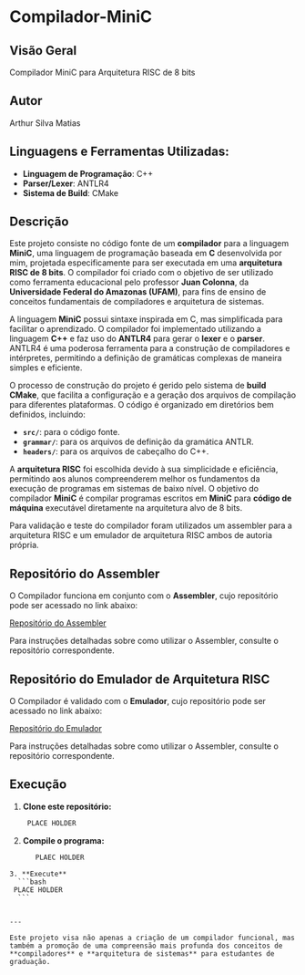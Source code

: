 # Compilador-MiniC

## Visão Geral

Compilador MiniC para Arquitetura RISC de 8 bits

## Autor

Arthur Silva Matias

## Linguagens e Ferramentas Utilizadas:
- **Linguagem de Programação**: C++
- **Parser/Lexer**: ANTLR4
- **Sistema de Build**: CMake


## Descrição

Este projeto consiste no código fonte de um **compilador** para a linguagem **MiniC**, uma linguagem de programação baseada em **C** desenvolvida por mim, projetada especificamente para ser executada em uma **arquitetura RISC de 8 bits**. O compilador foi criado com o objetivo de ser utilizado como ferramenta educacional pelo professor **Juan Colonna**, da **Universidade Federal do Amazonas (UFAM)**, para fins de ensino de conceitos fundamentais de compiladores e arquitetura de sistemas.

A linguagem **MiniC** possui sintaxe inspirada em C, mas simplificada para facilitar o aprendizado. O compilador foi implementado utilizando a linguagem **C++** e faz uso do **ANTLR4** para gerar o **lexer** e o **parser**. ANTLR4 é uma poderosa ferramenta para a construção de compiladores e intérpretes, permitindo a definição de gramáticas complexas de maneira simples e eficiente.

O processo de construção do projeto é gerido pelo sistema de **build CMake**, que facilita a configuração e a geração dos arquivos de compilação para diferentes plataformas. O código é organizado em diretórios bem definidos, incluindo:
- **`src/`**: para o código fonte.
- **`grammar/`**: para os arquivos de definição da gramática ANTLR.
- **`headers/`**: para os arquivos de cabeçalho do C++.

A **arquitetura RISC** foi escolhida devido à sua simplicidade e eficiência, permitindo aos alunos compreenderem melhor os fundamentos da execução de programas em sistemas de baixo nível. O objetivo do compilador **MiniC** é compilar programas escritos em **MiniC** para **código de máquina** executável diretamente na arquitetura alvo de 8 bits.

Para validação e teste do compilador foram utilizados um assembler para a arquitetura RISC e um emulador de arquitetura RISC ambos de autoria própria.

## Repositório do Assembler

O Compilador funciona em conjunto com o **Assembler**, cujo repositório pode ser acessado no link abaixo:

[Repositório do Assembler](https://github.com/Arthur-WhiteCorp/Assembler)

Para instruções detalhadas sobre como utilizar o Assembler, consulte o repositório correspondente.

## Repositório do Emulador de Arquitetura RISC

O Compilador é validado com o **Emulador**, cujo repositório pode ser acessado no link abaixo:

[Repositório do Emulador](https://github.com/Arthur-WhiteCorp/Emulador-De-Arquitetura-De-Computador)

Para instruções detalhadas sobre como utilizar o Assembler, consulte o repositório correspondente.

## Execução

1. **Clone este repositório:**
   ```bash
 	PLACE HOLDER  
   ```
2. **Compile o programa:**
   ```bash
      PLAEC HOLDER
  ```
3. **Execute**
    ```bash
   PLACE HOLDER
    ```


---

Este projeto visa não apenas a criação de um compilador funcional, mas também a promoção de uma compreensão mais profunda dos conceitos de **compiladores** e **arquitetura de sistemas** para estudantes de graduação.
